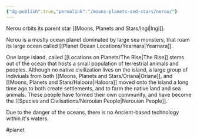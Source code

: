 ```yaml
---
{"dg-publish":true,"permalink":"/moons-planets-and-stars/nerou/"}
---
```


Nerou orbits its parent star [[Moons, Planets and Stars/Ingi\|Ingi]].

Nerou is a mostly ocean planet dominated by large sea monsters, that roam its large ocean called [[Planet Ocean Locations/Yearnara\|Yearnara]]. 

One large island, called [[Locations on Planets/The Rise\|The Rise]] stems out of the ocean that hosts a small population of terrestrial animals and peoples. Although no native civilization lives on the island, a large group of indiviuals from both [[Moons, Planets and Stars/Oriana\|Oriana]], and [[Moons, Planets and Stars/Haloora\|Haloora]] moved onto the island a long time ago to both create settlements, and to farm the native land and sea animals. These people have formed their own community, and have become the [[Species and Civilsations/Nerouian People\|Nerouian People]].

Due to the danger of the oceans, there is no Ancient-based technology within it's waters.

#planet